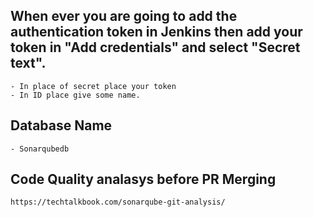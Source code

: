 ##  When ever you are going to add the authentication token in Jenkins then add your token in "Add credentials" and select "Secret text".
    - In place of secret place your token
    - In ID place give some name.
    
## Database Name
    - Sonarqubedb
    
## Code Quality analasys before PR Merging
    https://techtalkbook.com/sonarqube-git-analysis/
    
